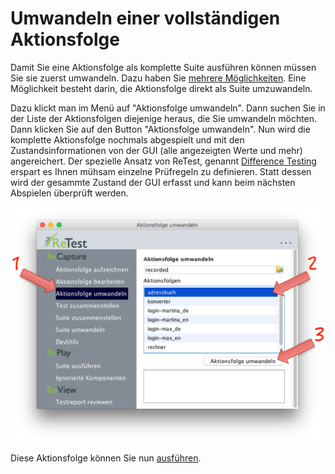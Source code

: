 Umwandeln einer vollständigen Aktionsfolge
==========================================

Damit Sie eine Aktionsfolge als komplette Suite ausführen können müssen Sie sie zuerst umwandeln. 
Dazu haben Sie [mehrere Möglichkeiten](wie-man-einen-test-aufzeichnet.md). 
Eine Möglichkeit besteht darin, die Aktionsfolge direkt als Suite umzuwandeln.

Dazu klickt man im Menü auf "Aktionsfolge umwandeln". 
Dann suchen Sie in der Liste der Aktionsfolgen diejenige heraus, die Sie umwandeln möchten.
Dann klicken Sie auf den Button "Aktionsfolge umwandeln". 
Nun wird die komplette Aktionsfolge nochmals abgespielt und mit den Zustandsinformationen von der GUI (alle angezeigten Werte und mehr) angereichert.
Der spezielle Ansatz von ReTest, genannt [Difference Testing](https://www.retest.de/product/difference-testing.md) erspart es Ihnen mühsam einzelne Prüfregeln zu definieren.
Statt dessen wird der gesammte Zustand der GUI erfasst und kann beim nächsten Abspielen überprüft werden.
  
![GUI Screenshot Aktionsfolge umwandeln](aktionsfolge-umwandeln-1.png) 

Diese Aktionsfolge können Sie nun [ausführen](../replay/suite-ausfuehren.md).